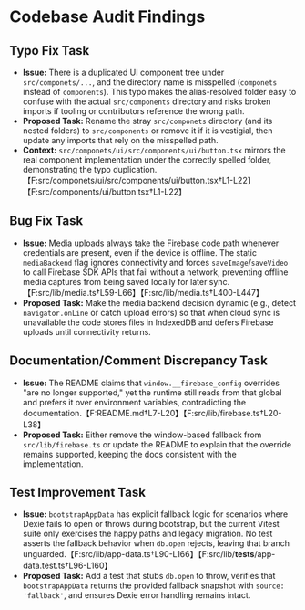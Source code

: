 # Codebase Audit Findings

## Typo Fix Task
- **Issue:** There is a duplicated UI component tree under `src/componets/...`, and the directory name is misspelled (`componets` instead of `components`). This typo makes the alias-resolved folder easy to confuse with the actual `src/components` directory and risks broken imports if tooling or contributors reference the wrong path.
- **Proposed Task:** Rename the stray `src/componets` directory (and its nested folders) to `src/components` or remove it if it is vestigial, then update any imports that rely on the misspelled path.
- **Context:** `src/componets/ui/src/components/ui/button.tsx` mirrors the real component implementation under the correctly spelled folder, demonstrating the typo duplication.【F:src/componets/ui/src/components/ui/button.tsx†L1-L22】【F:src/components/ui/button.tsx†L1-L22】

## Bug Fix Task
- **Issue:** Media uploads always take the Firebase code path whenever credentials are present, even if the device is offline. The static `mediaBackend` flag ignores connectivity and forces `saveImage`/`saveVideo` to call Firebase SDK APIs that fail without a network, preventing offline media captures from being saved locally for later sync.【F:src/lib/media.ts†L59-L66】【F:src/lib/media.ts†L400-L447】
- **Proposed Task:** Make the media backend decision dynamic (e.g., detect `navigator.onLine` or catch upload errors) so that when cloud sync is unavailable the code stores files in IndexedDB and defers Firebase uploads until connectivity returns.

## Documentation/Comment Discrepancy Task
- **Issue:** The README claims that `window.__firebase_config` overrides "are no longer supported," yet the runtime still reads from that global and prefers it over environment variables, contradicting the documentation.【F:README.md†L7-L20】【F:src/lib/firebase.ts†L20-L38】
- **Proposed Task:** Either remove the window-based fallback from `src/lib/firebase.ts` or update the README to explain that the override remains supported, keeping the docs consistent with the implementation.

## Test Improvement Task
- **Issue:** `bootstrapAppData` has explicit fallback logic for scenarios where Dexie fails to open or throws during bootstrap, but the current Vitest suite only exercises the happy paths and legacy migration. No test asserts the fallback behavior when `db.open` rejects, leaving that branch unguarded.【F:src/lib/app-data.ts†L90-L166】【F:src/lib/__tests__/app-data.test.ts†L96-L160】
- **Proposed Task:** Add a test that stubs `db.open` to throw, verifies that `bootstrapAppData` returns the provided fallback snapshot with `source: 'fallback'`, and ensures Dexie error handling remains intact.
